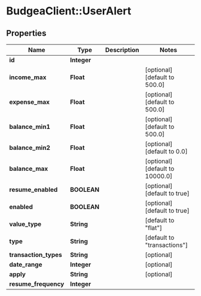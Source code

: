 # BudgeaClient::UserAlert

## Properties
Name | Type | Description | Notes
------------ | ------------- | ------------- | -------------
**id** | **Integer** |  | 
**income_max** | **Float** |  | [optional] [default to 500.0]
**expense_max** | **Float** |  | [optional] [default to 500.0]
**balance_min1** | **Float** |  | [optional] [default to 500.0]
**balance_min2** | **Float** |  | [optional] [default to 0.0]
**balance_max** | **Float** |  | [optional] [default to 10000.0]
**resume_enabled** | **BOOLEAN** |  | [optional] [default to true]
**enabled** | **BOOLEAN** |  | [optional] [default to true]
**value_type** | **String** |  | [default to &quot;flat&quot;]
**type** | **String** |  | [default to &quot;transactions&quot;]
**transaction_types** | **String** |  | [optional] 
**date_range** | **Integer** |  | [optional] 
**apply** | **String** |  | [optional] 
**resume_frequency** | **Integer** |  | 


